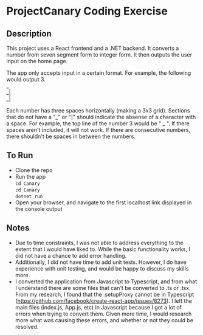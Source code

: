 # ProjectCanary Coding Exercise

## Description
This project uses a React frontend and a .NET backend. It converts a number from seven segment form to integer form. It then outputs the user input on the home page. 

The app only accepts input in a certain format. For example, the following would output 3.   
 _   
 _|  
 _|  

Each number has three spaces horizontally (making a 3x3 grid). Sections that do not have a "_" or "|" should indicate the absense of a character with a space. For example, the top line of the number 3 would be " _ ". If there spaces aren't included, it will not work. If there are consecutive numbers, there shouldn't be spaces in between the numbers. 

## To Run
* Clone the repo
* Run the app  
`cd Canary`  
`cd Canary`  
`dotnet run`  
* Open your browser, and navigate to the first localhost link displayed in the console output

## Notes
* Due to time constraints, I was not able to address everything to the extent that I would have liked to. While the basic functionality works, I did not have a chance to add error handling.
* Additionally, I did not have time to add unit tests. However, I do have experience with unit testing, and would be happy to discuss my skills more. 
* I converted the application from Javascript to Typescript, and from what I understand there are some files that can't be converted to .ts or .tsx. From my research, I found that the .setupProxy cannot be in Typescript (https://github.com/facebook/create-react-app/issues/8273). I left the main files (index.js, App.js, etc) in Javascript because I got a lot of errors when trying to convert them. Given more time, I would research more what was causing these errors, and whether or not they could be resolved. 
